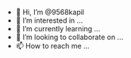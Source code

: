 - 👋 Hi, I’m @9568kapil
- 👀 I’m interested in ...
- 🌱 I’m currently learning ...
- 💞️ I’m looking to collaborate on ...
- 📫 How to reach me ...

<!---
9568kapil/9568kapil is a ✨ special ✨ repository because its `README.md` (this file) appears on your GitHub profile.
You can click the Preview link to take a look at your changes.
--->
